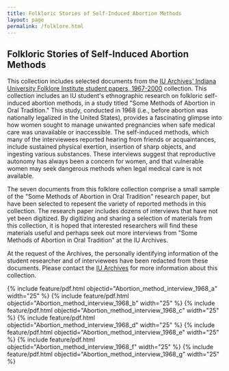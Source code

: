 ```yaml
---
title: Folkloric Stories of Self-Induced Abortion Methods
layout: page
permalink: /folklore.html
---
```

## Folkloric Stories of Self-Induced Abortion Methods

This collection includes selected documents from the [IU Archives' Indiana University Folklore Institute student papers, 1967-2000](https://purl.dlib.indiana.edu/iudl/findingaids/archives/InU-Ar-VAD7971) collection. This collection includes an IU student's ethnographic research on folkloric self-induced abortion methods, in a study titled "Some Methods of Abortion in Oral Tradition." This study, conducted in 1968 (i.e., before abortion was nationally legalized in the United States), provides a fascinating glimpse into how women sought to manage unwanted pregnancies when safe medical care was unavailable or inaccessible. The self-induced methods, which many of the interviewees reported hearing from friends or acquaintances, include sustained physical exertion, insertion of sharp objects, and ingesting various substances. These interviews suggest that reproductive autonomy has always been a concern for women, and that vulnerable women may seek dangerous methods when legal medical care is not available.

The seven documents from this folklore collection comprise a small sample of the "Some Methods of Abortion in Oral Tradition" research paper, but have been selected to repesent the variety of reported methods in this collection. The research paper includes dozens of interviews that have not yet been digitized. By digitizing and sharing a selection of materials from this collection, it is hoped that interested researchers will find these materials useful and perhaps seek out more interviews from "Some Methods of Abortion in Oral Tradition" at the IU Archives.

At the request of the Archives, the personally identifying information of the student researcher and of interviewees have been redacted from these documents. Please contact the [IU Archives](https://libraries.indiana.edu/university-archives) for more information about this collection.

{% include feature/pdf.html objectid="Abortion_method_interview_1968_a" width="25" %}
{% include feature/pdf.html objectid="Abortion_method_interview_1968_b" width="25" %}
{% include feature/pdf.html objectid="Abortion_method_interview_1968_c" width="25" %}
{% include feature/pdf.html objectid="Abortion_method_interview_1968_d" width="25" %}
{% include feature/pdf.html objectid="Abortion_method_interview_1968_e" width="25" %}
{% include feature/pdf.html objectid="Abortion_method_interview_1968_f" width="25" %}
{% include feature/pdf.html objectid="Abortion_method_interview_1968_g" width="25" %}

